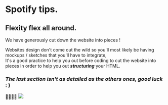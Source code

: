 # Spotify tips.

## Flexity flex all around.

We have generously cut down the website into pieces !  

Websites design don't come out the wild so you'll most likely be having mockups / sketches that you'll have to integrate,  
It's a good practice to help you out before coding to cut the website into pieces in order to help you out _**structuring**_ your HTML.


### _**The last section isn't as detailed as the others ones, good luck**_ : )

💪💪💪💪
![](https://res.cloudinary.com/ihwebdeb/image/upload/v1571085836/Ironhack/spotify-prototype_1x_ahk8ep.jpg)
